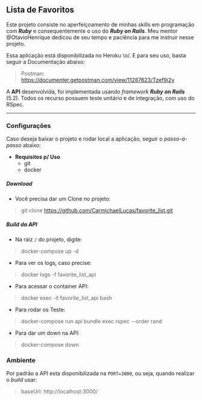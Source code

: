 ## Lista de Favoritos

Este projeto consiste no aperfeiçoamento de minhas skills em programação com **_Ruby_** e consequentemente o uso do **_Ruby on Rails_**. Meu mentor @OtavioHenrique dedicou de seu tempo e paciência para me instruir nesse projeto.  


Essa aplicação está disponibilizada no Heroku \o/. E para seu uso, basta seguir a Documentação abaixo:
> Postman: https://documenter.getpostman.com/view/11287623/Tzef9i2y  


A **API** desenvolvida, foi implementada usando _framework_ **_Ruby on Rails_** (5.2). Todos os recurso possuem teste unitário e de integração, com uso do RSpec.  

___
### Configurações


Caso deseja baixar o projeto e rodar local a aplicação, seguir o _passo-a-passo_ abaixo:

* **Requisitos p/ Uso**
  * git
  * docker

##### Download 

* Você precisa dar um Clone no projeto:
> git clone https://github.com/CarmichaelLucas/favorite_list.git

##### Build da API
* Na raiz `/` do projeto, digite:
> docker-compose up -d

* Para ver os logs, caso precise:
> docker logs -f favorite_list_api

* Para acessar o container API:
> docker exec -it favorite_list_api bash

* Para rodar os Teste:
> docker-compose run api bundle exec rspec --order rand 

* Para dar um down na API:
> docker-compose down

### Ambiente

Por padrão a API esta disponibilizada na `PORT=3000`, ou seja, quando realizar o _build_ usar:
> baseUrl: http://localhost:3000/